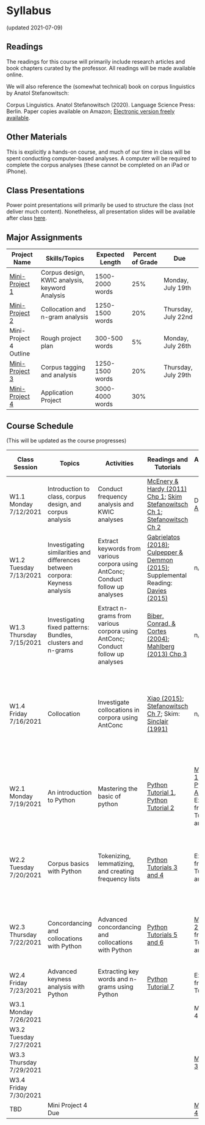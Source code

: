 # Syllabus
(updated 2021-07-09)

## Readings

The readings for this course will primarily include research articles and book chapters curated by the professor. All readings will be made available online.

We will also reference the (somewhat technical) book on corpus linguistics by Anatol Stefanowitsch:

Corpus Linguistics. Anatol Stefanowitsch (2020). Language Science Press: Berlin. Paper copies available on Amazon; [Electronic version freely available](https://refubium.fu-berlin.de/bitstream/fub188/27138/1/final.pdf).

## Other Materials

This is explicitly a hands-on course, and much of our time in class will be spent conducting computer-based analyses. A computer will be required to complete the corpus analyses (these cannot be completed on an iPad or iPhone).

## Class Presentations
Power point presentations will primarily be used to structure the class (not deliver much content). Nonetheless, all presentation slides will be available after class [here](https://github.com/kristopherkyle/Corpus-Methods-Intro-Y2021/tree/main/Presentations).

## Major Assignments

| Project Name | Skills/Topics | Expected Length | Percent of Grade | Due |
|-----------------|----------------|----------------|----------------|----------------|
| [Mini-Project 1](https://github.com/kristopherkyle/Corpus-Methods-Intro-Y2021/raw/main/Assignments/Mini%20Project%201_20210707.pdf) | Corpus design, KWIC analysis, keyword Analysis | 1500-2000 words | 25% | Monday, July 19th |
| [Mini-Project 2](https://github.com/kristopherkyle/Corpus-Methods-Intro-Y2021/raw/main/Assignments/Mini%20Project%202.pdf) | Collocation and n-gram analysis | 1250-1500 words | 20% | Thursday, July 22nd |
| Mini-Project 4 Outline | Rough project plan | 300-500 words | 5% | Monday, July 26th |
| [Mini-Project 3](https://github.com/kristopherkyle/Corpus-Methods-Intro-Y2021/raw/main/Assignments/Mini%20Project%203.pdf) | Corpus tagging and analysis | 1250-1500 words | 20% | Thursday, July 29th |
| [Mini-Project 4](https://github.com/kristopherkyle/Corpus-Methods-Intro-Y2021/raw/main/Assignments/Mini%20Project%204.pdf) | Application Project | 3000-4000 words | 30% | |

## Course Schedule

(This will be updated as the course progresses)

| Class Session | Topics | Activities | Readings and Tutorials | Assignments Due | After Class Tutorials |
|-----------------|----------------|----------------|----------------|----------------|----------------|
| W1.1 Monday 7/12/2021 | Introduction to class, corpus design, and corpus analysis | Conduct frequency analysis and KWIC analyses| [McEnery & Hardy (2011) Chp 1](https://github.com/kristopherkyle/Corpus-Methods-Intro-Y2021/raw/main/Readings/W1.1_McEnery%20and%20Hardie%20Chp%201.pdf); [Skim Stefanowitsch Ch 1](https://github.com/kristopherkyle/Corpus-Methods-Intro-Y2021/blob/main/Readings/W1.1%20Stefanowitsch%20Ch%201.pdf); [Stefanowitsch Ch 2](https://github.com/kristopherkyle/Corpus-Methods-Intro-Y2021/blob/main/Readings/W1.1%20Stefanowitsch%20Ch%202.pdf) | Download [AntConc](https://www.laurenceanthony.net/software/antconc/) | [AntConc Tutorials 1-5 and 9-10](https://www.youtube.com/playlist?list=PLiRIDpYmiC0Ta0-Hdvc1D7hG6dmiS_TZj)|
| W1.2 Tuesday 7/13/2021 | Investigating similarities and differences between corpora: Keyness analysis | Extract keywords from various corpora using AntConc; Conduct follow up analyses |[Gabrielatos (2018)](https://github.com/kristopherkyle/Corpus-Methods-Intro-Y2021/blob/main/Readings/W1.2%20Gabrielatos%20(2018).Keyness.preprint.pdf); [Culpepper & Demmon (2015)](https://github.com/kristopherkyle/Corpus-Methods-Intro-Y2021/blob/main/Readings/W1.2%20Culpepper%20%26%20Demmon%20(2015)%20the_cambridge_handbook_of_english_corpus_linguistics.pdf); Supplemental Reading: [Davies (2015)](https://github.com/kristopherkyle/Corpus-Methods-Intro-Y2021/blob/main/Readings/W1.2%20Davies_2015_ch.pdf) | n/a | [AntConc Tutorials 6-7](https://www.youtube.com/playlist?list=PLiRIDpYmiC0Ta0-Hdvc1D7hG6dmiS_TZj)|
| W1.3 Thursday 7/15/2021 | Investigating fixed patterns: Bundles, clusters and n-grams | Extract n-grams from various corpora using AntConc; Conduct follow up analyses | [Biber, Conrad, & Cortes (2004)](https://github.com/kristopherkyle/Corpus-Methods-Intro-Y2021/blob/main/Readings/W1.3%20Biber%20Conrad%20Cortes%202004%20AL.pdf); [Mahlberg (2013) Chp 3](https://github.com/kristopherkyle/Corpus-Methods-Intro-Y2021/blob/main/Readings/W1.3%20Mahlberg_2013_Chp3.pdf) | n/a | [AntConc Tutorial 8](https://www.youtube.com/playlist?list=PLiRIDpYmiC0Ta0-Hdvc1D7hG6dmiS_TZj) |
| W1.4 Friday 7/16/2021 | Collocation | Investigate collocations in corpora using AntConc | [Xiao (2015)](https://github.com/kristopherkyle/Corpus-Methods-Intro-Y2021/blob/main/Readings/W1.4%20Xiao%20(2015)%20the_cambridge_handbook_of_english_corpus_linguistics.pdf); [Stefanowitsch Ch 7](https://github.com/kristopherkyle/Corpus-Methods-Intro-Y2021/blob/main/Readings/W1.4%20Stefanowitsch%20Ch%207.pdf); Skim: [Sinclair (1991)](https://github.com/kristopherkyle/Corpus-Methods-Intro-Y2021/raw/main/Readings/W1.4%20Supplemental%20Sinclair%201991%20Chp%208.pdf) | n/a | [Python Tutorial 1 Webpage](https://kristopherkyle.github.io/corpus-analysis-python/Python_Tutorial_1.html), [Python Tutorial 1 Video](https://uoregon.hosted.panopto.com/Panopto/Pages/Viewer.aspx?id=b46719be-67f2-4137-ac2f-ac4501264239); [Python Tutorial 2 Webpage](https://kristopherkyle.github.io/corpus-analysis-python/Python_Tutorial_2.html), [Python Tutorial 2 Video](https://uoregon.hosted.panopto.com/Panopto/Pages/Viewer.aspx?id=2cb1d957-3e3e-45cd-832d-ac4501309833)|
| W2.1 Monday 7/19/2021 | An introduction to Python | Mastering the basic of python | [Python Tutorial 1](https://kristopherkyle.github.io/corpus-analysis-python/Python_Tutorial_1.html), [Python Tutorial 2](https://kristopherkyle.github.io/corpus-analysis-python/Python_Tutorial_2.html) | [Mini-Project 1](https://github.com/kristopherkyle/Corpus-Methods-Intro-Y2021/raw/main/Assignments/Mini%20Project%201_20210707.pdf); [Install Python Anaconda](https://www.anaconda.com/products/individual); Exercises from Tutorials 1 and 2| [Python Tutorials 3 and 4](https://kristopherkyle.github.io/corpus-analysis-python/py_index.html), [Python Tutorial 3 Video](https://uoregon.hosted.panopto.com/Panopto/Pages/Viewer.aspx?id=609a5c31-effa-4fc0-b7f0-ac4b0172be37), [Python Tutorial 4 Video](https://uoregon.hosted.panopto.com/Panopto/Pages/Viewer.aspx?id=d3dfde1e-8691-4a79-85ab-ac4d0030e860) |
| W2.2 Tuesday 7/20/2021 | Corpus basics with Python | Tokenizing, lemmatizing, and creating frequency lists |[Python Tutorials 3 and 4](https://kristopherkyle.github.io/corpus-analysis-python/py_index.html)| Exercises from Tutorials 3 and 4 | [Python Tutorials 5 and 6](https://kristopherkyle.github.io/corpus-analysis-python/py_index.html), [Python Tutorial 5 Video](https://uoregon.hosted.panopto.com/Panopto/Pages/Viewer.aspx?id=553d19fb-47b7-4515-9b83-ac5301166059), [Python Tutorial 6 Video](https://uoregon.hosted.panopto.com/Panopto/Pages/Viewer.aspx?id=ca81197f-6599-4f8c-96d9-ac550146783e) |
| W2.3 Thursday 7/22/2021 | Concordancing and collocations with Python | Advanced concordancing and collocations with Python | [Python Tutorials 5 and 6](https://kristopherkyle.github.io/corpus-analysis-python/py_index.html) | [Mini-Project 2](https://github.com/kristopherkyle/Corpus-Methods-Intro-Y2021/raw/main/Assignments/Mini%20Project%202.pdf); Exercises from Python Tutorials 5 and 6 | [Python Tutorial 7](https://kristopherkyle.github.io/corpus-analysis-python/Python_Tutorial_7.html), Python Tutorial 7 Videos: [Part 1](https://uoregon.hosted.panopto.com/Panopto/Pages/Viewer.aspx?id=4d28e92a-d48e-425b-974c-ac5a01810e66) and [Part 2](https://uoregon.hosted.panopto.com/Panopto/Pages/Viewer.aspx?id=5c340246-eb7c-4746-b5bf-ac5a0185ac1d) |
| W2.4 Friday 7/23/2021 | Advanced keyness analysis with Python | Extracting key words and n-grams using Python| [Python Tutorial 7](https://kristopherkyle.github.io/corpus-analysis-python/Python_Tutorial_7.html) | Exercises from Python Tutorial 7 | TBD |
| W3.1 Monday 7/26/2021 | | | | Mini-Project 4 Outline | |
| W3.2 Tuesday 7/27/2021 | | | | | |
| W3.3 Thursday 7/29/2021 | | | | [Mini-Project 3](https://github.com/kristopherkyle/Corpus-Methods-Intro-Y2021/raw/main/Assignments/Mini%20Project%203.pdf) | |
| W3.4 Friday 7/30/2021 | | | | | |
| TBD | Mini Project 4 Due | | | [Mini-Project 4](https://github.com/kristopherkyle/Corpus-Methods-Intro-Y2021/raw/main/Assignments/Mini%20Project%204.pdf) | |
